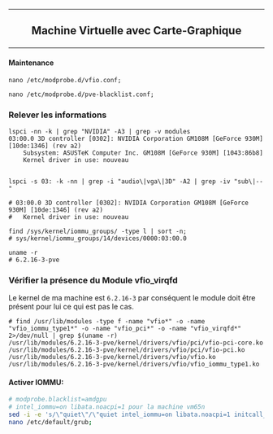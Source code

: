 ----------------------------------------------------------------------------------------------------------------------------------------------------------------
## <p align='center'> Machine Virtuelle avec Carte-Graphique </p>
----------------------------------------------------------------------------------------------------------------------------------------------------------------

#### Maintenance
```
nano /etc/modprobe.d/vfio.conf;
```
```
nano /etc/modprobe.d/pve-blacklist.conf;
```


### Relever les informations
```
lspci -nn -k | grep "NVIDIA" -A3 | grep -v modules
03:00.0 3D controller [0302]: NVIDIA Corporation GM108M [GeForce 930M] [10de:1346] (rev a2)
	Subsystem: ASUSTeK Computer Inc. GM108M [GeForce 930M] [1043:86b8]
	Kernel driver in use: nouveau


lspci -s 03: -k -nn | grep -i "audio\|vga\|3D" -A2 | grep -iv "sub\|--"

# 03:00.0 3D controller [0302]: NVIDIA Corporation GM108M [GeForce 930M] [10de:1346] (rev a2)
#	Kernel driver in use: nouveau

find /sys/kernel/iommu_groups/ -type l | sort -n;
# sys/kernel/iommu_groups/14/devices/0000:03:00.0

uname -r
# 6.2.16-3-pve
```

### Vérifier la présence du Module vfio_virqfd
Le kernel de ma machine est `6.2.16-3` par conséquent le module doit être présent pour lui ce qui est pas le cas.
```
# find /usr/lib/modules -type f -name "vfio*" -o -name "vfio_iommu_type1*" -o -name "vfio_pci*" -o -name "vfio_virqfd*" 2>/dev/null | grep $(uname -r)
/usr/lib/modules/6.2.16-3-pve/kernel/drivers/vfio/pci/vfio-pci-core.ko
/usr/lib/modules/6.2.16-3-pve/kernel/drivers/vfio/pci/vfio-pci.ko
/usr/lib/modules/6.2.16-3-pve/kernel/drivers/vfio/vfio.ko
/usr/lib/modules/6.2.16-3-pve/kernel/drivers/vfio/vfio_iommu_type1.ko
```

#### Activer IOMMU:
```bash
# modprobe.blacklist=amdgpu
# intel_iommu=on libata.noacpi=1 pour la machine vm65n
sed -i -e 's/\"quiet\"/\"quiet intel_iommu=on libata.noacpi=1 initcall_blacklist=sysfb_init\"/g' /etc/default/grub;
nano /etc/default/grub;
```
